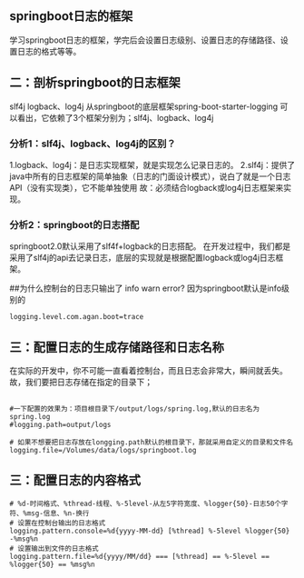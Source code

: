 ## springboot日志的框架
学习springboot日志的框架，学完后会设置日志级别、设置日志的存储路径、设置日志的格式等等。

## 二：剖析springboot的日志框架
  slf4j
 logback、log4j
 从springboot的底层框架spring-boot-starter-logging 可以看出，它依赖了3个框架分别为；slf4j、logback、log4j
 
### 分析1：slf4j、logback、log4j的区别？
1.logback、log4j：是日志实现框架，就是实现怎么记录日志的。
2.slf4j：提供了java中所有的日志框架的简单抽象（日志的门面设计模式），说白了就是一个日志API（没有实现类），它不能单独使用
故：必须结合logback或log4j日志框架来实现。
 
### 分析2：springboot的日志搭配
springboot2.0默认采用了slf4f+logback的日志搭配。
在开发过程中，我们都是采用了slf4j的api去记录日志，底层的实现就是根据配置logback或log4j日志框架。

##为什么控制台的日志只输出了 info  warn error?
因为springboot默认是info级别的
```
logging.level.com.agan.boot=trace

```

## 三：配置日志的生成存储路径和日志名称
在实际的开发中，你不可能一直看着控制台，而且日志会非常大，瞬间就丢失。
故，我们要把日志存储在指定的目录下；
``` 

#一下配置的效果为：项目根目录下/output/logs/spring.log,默认的日志名为spring.log
#logging.path=output/logs

# 如果不想要把日志存放在longging.path默认的根目录下，那就采用自定义的目录和文件名
logging.file=/Volumes/data/logs/springboot.log
```
## 三：配置日志的内容格式

``` 
# %d-时间格式、%thread-线程、%-5level-从左5字符宽度、%logger{50}-日志50个字符、%msg-信息、%n-换行
# 设置在控制台输出的日志格式
logging.pattern.console=%d{yyyy-MM-dd} [%thread] %-5level %logger{50} -%msg%n
# 设置输出到文件的日志格式
logging.pattern.file=%d{yyyy/MM/dd} === [%thread] == %-5level == %logger{50} == %msg%n
```
